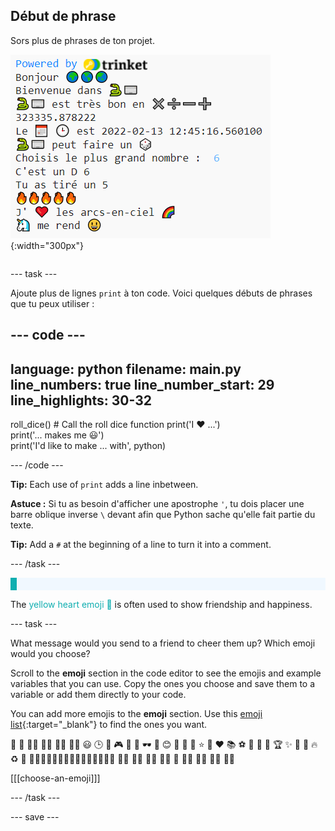 ## Début de phrase

<div style="display: flex; flex-wrap: wrap">
<div style="flex-basis: 200px; flex-grow: 1; margin-right: 15px;">
Sors plus de phrases de ton projet.
</div>
<div>

![Some new print lines in the code editor output area with emoji and text sentences.](images/sentence_starter.png){:width="300px"} 

</div>
</div>

--- task ---

Ajoute plus de lignes `print` à ton code. Voici quelques débuts de phrases que tu peux utiliser :

--- code ---
---
language: python filename: main.py line_numbers: true line_number_start: 29
line_highlights: 30-32
---

roll_dice()  # Call the roll dice function print('I ❤️ ...')   
print('... makes me 😃')   
print('I\'d like to make ... with', python)

--- /code ---

**Tip:** Each use of `print` adds a line inbetween.

**Astuce :** Si tu as besoin d'afficher une apostrophe `'`, tu dois placer une barre oblique inverse `\` devant afin que Python sache qu'elle fait partie du texte.

**Tip:** Add a `#` at the beginning of a line to turn it into a comment.

--- /task ---

<p style="border-left: solid; border-width:10px; border-color: #0faeb0; background-color: aliceblue; padding: 10px;">

The <span style="color: #0faeb0">yellow heart emoji 💛</span> is often used to show friendship and happiness.</p>

--- task ---

What message would you send to a friend to cheer them up? Which emoji would you choose?

Scroll to the **emoji** section in the code editor to see the emojis and example variables that you can use. Copy the ones you choose and save them to a variable or add them directly to your code.

You can add more emojis to the **emoji** section. Use this [emoji list](https://unicode.org/emoji/charts/full-emoji-list.html){:target="_blank"} to find the ones you want.

🎊 🙌 🙌🏼 🙌🏽 🙌🏾 🙌🏿 😃 🕒 🎨 🎮 🔬 🎉 🕶️ 🎲 😊 🦄 🚀 💯 ⭐ 💛 ❤️ 📚 ⚽ 🏏 🏀 🥋 🏆 ✨ 🥺 🌈 🔥 ♻️ 🌳 👩‍🦽👩🏼‍🦽👩🏽‍🦽👩🏾‍🦽👩🏿‍🦽🧘 🧘🏼 🧘🏽 🧘🏾 🧘🏿 🙋 🙋🏼 🙋🏽 🙋🏾 🙋🏿

[[[choose-an-emoji]]]

--- /task ---

--- save ---

